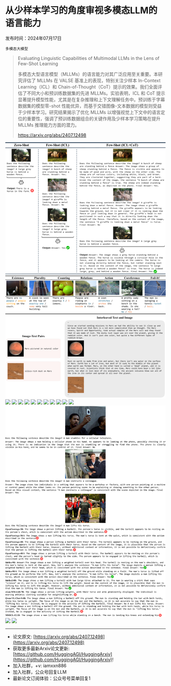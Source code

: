 # 从少样本学习的角度审视多模态LLM的语言能力
发布时间：2024年07月17日

`多模态大模型`
> Evaluating Linguistic Capabilities of Multimodal LLMs in the Lens of Few-Shot Learning
>
> 多模态大型语言模型（MLLMs）的语言能力对其广泛应用至关重要。本研究评估了 MLLMs 在 VALSE 基准上的表现，特别关注少样本 In-Context Learning（ICL）和 Chain-of-Thought（CoT）提示的效果。我们全面评估了不同大小和预训练数据集的先进 MLLMs。实验表明，ICL 和 CoT 提示显著提升模型性能，尤其是在复杂推理和上下文理解任务中。预训练于字幕数据集的模型零-shot 性能优异，而基于交错图像-文本数据的模型则受益于少样本学习。研究结果揭示了优化 MLLMs 以增强视觉上下文中的语言定位的重要性，强调了预训练数据组合的关键作用及少样本学习策略在提升 MLLMs 推理能力方面的潜力。
>
> https://arxiv.org/abs/2407.12498

![](https://raw.githubusercontent.com/HuggingAGI/HuggingArxiv/main/paper_images/2407.12498/x1.png)
![](https://raw.githubusercontent.com/HuggingAGI/HuggingArxiv/main/paper_images/2407.12498/x2.png)
![](https://raw.githubusercontent.com/HuggingAGI/HuggingArxiv/main/paper_images/2407.12498/x3.png)
![](https://raw.githubusercontent.com/HuggingAGI/HuggingArxiv/main/paper_images/2407.12498/x4.png)
![](https://raw.githubusercontent.com/HuggingAGI/HuggingArxiv/main/paper_images/2407.12498/x5.png)
![](https://raw.githubusercontent.com/HuggingAGI/HuggingArxiv/main/paper_images/2407.12498/x6.png)
![](https://raw.githubusercontent.com/HuggingAGI/HuggingArxiv/main/paper_images/2407.12498/x7.png)
![](https://raw.githubusercontent.com/HuggingAGI/HuggingArxiv/main/paper_images/2407.12498/x8.png)
![](https://raw.githubusercontent.com/HuggingAGI/HuggingArxiv/main/paper_images/2407.12498/x9.png)
![](https://raw.githubusercontent.com/HuggingAGI/HuggingArxiv/main/paper_images/2407.12498/x10.png)
![](https://raw.githubusercontent.com/HuggingAGI/HuggingArxiv/main/paper_images/2407.12498/x11.png)
![](https://raw.githubusercontent.com/HuggingAGI/HuggingArxiv/main/paper_images/2407.12498/x12.png)
![](https://raw.githubusercontent.com/HuggingAGI/HuggingArxiv/main/paper_images/2407.12498/x13.png)
![](https://raw.githubusercontent.com/HuggingAGI/HuggingArxiv/main/paper_images/2407.12498/x14.png)
![](https://raw.githubusercontent.com/HuggingAGI/HuggingArxiv/main/paper_images/2407.12498/x15.png)
![](https://raw.githubusercontent.com/HuggingAGI/HuggingArxiv/main/paper_images/2407.12498/x16.png)
![](https://raw.githubusercontent.com/HuggingAGI/HuggingArxiv/main/paper_images/2407.12498/x17.png)

<hr />

- 论文原文: [https://arxiv.org/abs/2407.12498](https://arxiv.org/abs/2407.12498)
- 获取更多最新Arxiv论文更新: [https://github.com/HuggingAGI/HuggingArxiv](https://github.com/HuggingAGI/HuggingArxiv)!
- 加入社群，+v: iamxxn886
- 加入社群，公众号回复LLM
- 最新论文订阅体验：公众号号菜单回复1